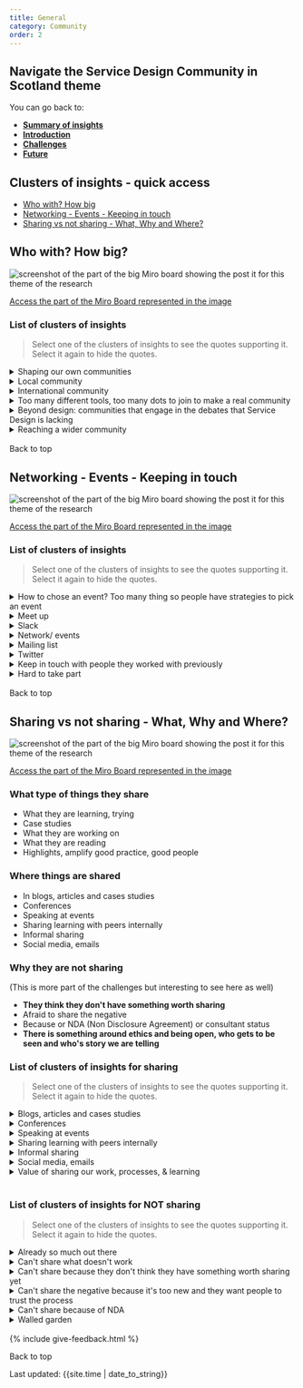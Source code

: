 ```yaml
---
title: General
category: Community
order: 2
---
```


<div class="nav-panel">
   <h2>Navigate the Service Design Community in Scotland theme</h2>
   <p style="margin-bottom: 0">You can go back to:</p>
   <ul>
      <li><a href="/practitioner-stories/Community/summary"><strong>Summary of insights</strong></a></li>
      <li><a href="/practitioner-stories/Community/intro"><strong>Introduction</strong></a></li>
      <li><a href="/practitioner-stories/Community/challenges"><strong>Challenges</strong></a></li>
      <li><a href="/practitioner-stories/Community/future"><strong>Future</strong></a></li>
   </ul>
</div>


<h2 class="top-line">Clusters of insights - quick access</h2>

- [Who with? How big](#who-with-how-big)
- [Networking - Events - Keeping in touch](#networking---events---keeping-in-touch)
- [Sharing vs not sharing - What, Why and Where?](#sharing-vs-not-sharing---what-why-and-where)


<h2 class="top-line" id="who-with-how-big">Who with? How big?</h2>

![screenshot of the part of the big Miro board showing the post it for this theme of the research](/practitioner-stories/images/Community/community-who-with.png)
<p><a href="https://miro.com/app/board/o9J_ldOzA14=/?moveToWidget=3074457353671927246&cot=10" target="_blank">Access the part of the Miro Board represented in the image</a></p>

### List of clusters of insights

> Select one of the clusters of insights to see the quotes supporting it. Select it again to hide the quotes.

 <details>
 <summary>Shaping our own communities</summary>
 <ul>
 <li>I shape my own kind of communities [...] since lockdown, I've had a weekly check-in with a group of people [...]. We had an online book discussion [...] we meet every week now [...] there is a social worker, a participatory artist, and a design research lecturer... and we just have the most rich amazing like quite emotional conversations, and I don't think any of us feel very welcome in set design communities, so we have our own back channel conversations.   I meet another group via Twitter for cocktail every Friday afternoon, and again it's very rich and if I had to guess, that's another group of people who feel like rejects from 'organised spaces'</li>
 <li>I keep in touch with People at my [organisation], who also do design in health, but is very ad-hoc. We have a WhatsApp group and we Usually video call every once in a while and share papers</li>
 </ul>
 </details>
  <details>
 <summary>Local community</summary>
 <ul>
 <li>The thing initially was right let's build a community in Dundee of people... and that's how we got to know people like  in the NHS  and in local government,  people in local College,  in the service design Academy,  etc [...]  so yeah, creating networks in your own locality I think it is really important</li>
 </ul>
 </details>
  <details>
 <summary>International community</summary>
 <ul>
 <li>Design Justice Network [...] in the UK node only four of us really actively involved we are meeting regularly there and having really interesting conversations, both within the UK and globally. It’s quite a challenging space, an interesting challenge</li>
 <li>I am proud to live in Scotland and what's happening in Scotland. I've always described myself as an internationalist. I think it's really important to have an  internationalist view and those kind of connections are being inspired by what people are doing in different countries and to work with them</li>
 <li>I try to be active in various networks and going along to events [...] It's really important [...] being inspired by what people are doing in different countries and to work with them. That's why things like Service Design in Government is good.  But also,... just staying in touch by social media with people all around the world,  I think  that in our field it's vitally important</li>
 </ul>
 </details>
  <details>
 <summary>Too many different tools, too many dots to join to make a real community</summary>
 <ul>
 <li>Someone is using slack, and someone else is using Miro and someone else is writing a nice Coop-digital blog how do you connect all in one place</li>
  <li>What even is the service design community in Scotland?</li>
 </ul>
 </details>
  <details>
 <summary>Beyond design: communities that engage in the debates that Service Design is lacking</summary>
 <ul>
 <li>I love Slack a lot but I would not call them service design communities but they are broader design communities excluding visual design so there is a lot of talk into my ecosystem every day about things that would be related to design equity, from every angles, so the pedagogy, the equity in research practices, equity in learning design at a community level, equity in sharing credit, sharing profits, all this kind of things. A lot of discussion about things like algorithmic injustice, hard coding discriminations, I'm not technical but I find these sort of things very useful to reframe</li>
  <li>In the service design community itself, I've almost stepped back from it a little bit and kind of enjoy Communities that are not service design.  you know like enjoy people doing stuff around social impact, and some other stuff I’m doing around drug addiction and those are communities I find interesting</li>
 </ul>
 </details>
  <details>
 <summary>Reaching a wider community</summary>
 <ul>
 <li>What was interesting was the overlap in terms of approach and ideas, and how we were looking to approach things was quite surprising the extent of the overlap and the opportunity for learning, so what i'm interested in that sense of shared learning, what mature discipline exist that are working in similar ways, as they are working with people, they are trying to design things and so forth, but they are so much more mature in terms of profession that they maybe have more or clearer ideas and opportunities, so architecture, building designers, and landscape design</li>
  <li>There needs to be something much broader that gives us a platform to talk to the wider community that are also interested. I’m not sure what that is at the moment other than us trying to get our story out there</li>
 </ul>
 </details>
<br>
<a class="button">Back to top</a>

<h2 class="top-line" id="networking---events---keeping-in-touch">Networking - Events - Keeping in touch</h2>

![screenshot of the part of the big Miro board showing the post it for this theme of the research](/practitioner-stories/images/Community/community-networking.png)

<p><a href="https://miro.com/app/board/o9J_ldOzA14=/?moveToWidget=3074457354184080422&cot=10" target="_blank">Access the part of the Miro Board represented in the image</a></p>

### List of clusters of insights

> Select one of the clusters of insights to see the quotes supporting it. Select it again to hide the quotes.

 <details>
 <summary>How to chose an event? Too many thing so people have strategies to pick an event</summary>
 <ul>
 <li>Gathering the energy to figure out which one to attend. the variety of stuff and not sure what is what.   what‘s most beneficial for me to attend. some form of learning sessions between the community would be quite useful</li>
 <li>If I want to meet somebody, whether it's somebody who is a good practitioner or if it's a peer, a community person that I know there are, particularly [in the cities where I work]</li>
 <li>Following people on twitter to keep an eye on what is happening in the community, and whenever possible attending meet-ups</li>
 <li>There is a Slack channel, which seems to be used by a lot of government people, I think it‘s called COVID-19 design team I don’t know where this came from. It was extremely confusing. There is this Service Design Scotland one from Open Change. Then there are other events happening. Maybe if this is just an issue of everything going digital and everyone is trying to do it digitally</li>
 </ul>
 </details>
  <details>
 <summary>Meet up</summary>
 <ul>
 <li>Something quite casual is useful. For sure a meet up</li>
 <li>Something quite open where people can join or not join. Cos I think it's really difficult for people, being in control of your own time</li>
 <li>It's hard to remember the last time I was at a meetup. It's not really where I would make these connections</li>
 <li>I felt it was like therapeutical [broken sound] for service designers. Because actually I could hear that a lot of the issues that we have in our organisation are shared by others</li>
 </ul>
 </details>
  <details>
 <summary>Slack</summary>
 <ul>
 <li>We’ve been really slow on establishing even a slack channel to come together. Covid was really the impetus to make that happen cause we absolutely needed it at that point, it just felt like all of those barriers fell. that’s a good start. Just for people to be able to talk and to be present</li>
 <li>I sit quietly in the background of the slack community</li>
 <li>I find the SG one super helpful and I’m actually learning stuff. this one feels much more practice orientated, and deep in service design stuff.  The talent in the [SG one] is insane. I did check that I could join it, because I know that I am not a civil servant. I enjoy this, I enjoy the practice and the real depth</li>
 <li>The other one [SDS] feels more like a community network, which is great</li>
 <li>Across the team, we have lot of things across our teams through social channels like slack</li>
 </ul>
 </details>
  <details>
 <summary>Network/ events</summary>
 <ul>
 <li>Our company has invested so much time and money in running [community] stuff but we have stepped back now because there is other people doing it really well. there’s actually a really cool community here. We’ll be part of it</li>
 <li>Design Justice Network. [...] in the UK node only four of us really actively involved we are meeting regularly there and having really interesting conversations, both within the UK and globally. It’s quite a challenging space, an interesting challenge</li>
 <li>Now it's kind of the reverse of what it was, it's more Zoom and less face to face</li>
 </ul>
 </details>
  <details>
 <summary>Mailing list</summary>
 <ul>
 <li>There are a few email lists in which I participate, or mostly not as it's tiring to participate when you get the same question every 6 months</li>
 </ul>
 </details>
  <details>
 <summary>Twitter</summary>
 <ul>
 <li>The one way I mostly keep in touch is twitter, that’s my go to  thanks to algorithms I get a sense of being able to keep up with people I’m really interested in and I interact more</li>
 <li>One place that I probably observe more than I interact is twitter</li>
 <li>I never miss an opportunity to keep my mouth shut, and for me to just to see what is going on is really just to assess whether or not I want to interact with something</li>
 <li><strong>Twitter is the place of the loud voices</strong> - this is link to the challenges</li>
 </ul>
 </details>
  <details>
 <summary>Keep in touch with people they worked with previously</summary>
 <ul>
 <li>I make a point of staying in touch with people who I have worked with in the past, as well as recognising people I have work with. I would not have managed without maintaining that kind of network out of the workplace, and the fact that this is actually leading to business opportunities</li>
 <li>It's really difficult to develop your skills and to be in a space where there are other job opportunities.  So I find it really difficult and quite isolating. [...] I am quite lucky that I had some great colleagues [in the past] who I’ve been able to stay in touch with them</li>
 </ul>
 </details>
  <details>
 <summary>Hard to take part</summary>
 <ul>
 <li>I know that there's loads of groups kind of meeting on Zoom, but as someone with [disability] this sort of communication is so exhausting</li>
 <li>It‘s fine for them being separate and having different names, it‘s just what is the aim of all of it? If there is a Thursday afternoon meeting for COVID-19 design team and then there is a Thursday midday meeting, why are they not the same thing? I don’t have that much time to attend these things. Like no one does. And it would be good to do.trying to do it digitally</li>
 <li>It seems like lots of different pockets of service design community in Scotland. That feels quite confusing</li>
 <li><strong>Too many things and confusing, format not always inclusive (disability)</strong></li>
 </ul>
 </details>
<br>
<a class="button">Back to top</a>

<h2 class="top-line" id="sharing-vs-not-sharing---what-why-and-where">Sharing vs not sharing - What, Why and Where?</h2>

![screenshot of the part of the big Miro board showing the post it for this theme of the research](/practitioner-stories/images/Community/community-sharing.png)
<p><a href="https://miro.com/app/board/o9J_ldOzA14=/?moveToWidget=3074457353671927246&cot=10" target="_blank">Access the part of the Miro Board represented in the image</a></p>

### What type of things they share
- What they are learning, trying
- Case studies
- What they are working on
- What they are reading
- Highlights, amplify good practice, good people 

### Where things are shared
- In blogs, articles and cases studies
- Conferences
- Speaking at events
- Sharing learning with peers internally
- Informal sharing 
- Social media, emails

### Why they are not sharing

(This is more part of the challenges but interesting to see here as well)

- **They think they don't have something worth sharing**
- Afraid to share the negative
- Because or NDA (Non Disclosure Agreement) or consultant status
- **There is something around ethics and being open, who gets to be seen and who's story we are telling**

### List of clusters of insights for sharing

> Select one of the clusters of insights to see the quotes supporting it. Select it again to hide the quotes.
 
 <details>
 <summary>Blogs, articles and cases studies</summary>
 <ul>
 <li>I write blog posts, I read other people’s blog post. I always try to share my knowledge. And that’s something I spend more and more time on over the last years</li>
 <li>I blog, when we are learning something or trying different things out</li>
 <li>Trying to write more and share that</li>
 <li>I am writing up our case studies [...] or I can at least bring them to life</li>
 <li>I feel there is maybe a bit of a missed opportunity. We always talk about cases studies... whatever that looks like, to me it’s a way of saying ‘this isn’t just an academic approach’</li>
 <li>sharing takes time</li>
 <li>I think GDS did it really well. They blogged about everything that they did. But they dedicated and invested a lot of time into that,  it didn't just happen by accident</li>
 </ul>
 </details>
  <details>
 <summary>Conferences</summary>
 <ul>
 <li>If I was working in an environment which has more cash, it would be conferences as well. We don't! although there is scope to go to a couple conferences when they start up again</li>
<li>Give presentations probably at every service design government conference, and it's all about what we've learnt doing what we are doing. [...] A workshop on 'this is what we learnt and we are sharing it with you'</li>
 </ul>
 </details>
  <details>
 <summary>Speaking at events</summary>
 <ul>
 <li>We did talks at BIMA, SDN and things like that, and maybe also more online</li>
 <li>I didn’t really get that many speaking opportunities in the UK, [...] recently, because once you are more vocal you then get more invitations [...] I do a lot more speaking now, and I get my head around what feels like a narrative. So that’s been really, given me confidence to easily say yes [...] But then you have to be careful cause you start realising that people come to the same talk and you have got the same thing to say, and I thought, maybe I should get something else</li>
 </ul>
 </details>
  <details>
 <summary>Sharing learning with peers internally</summary>
 <ul>
 <li>We have like an internal team working on SD on different parts of the business and how to bringing in how you create a baseline of what is SD, we created an internal playbook and things like that. So if you are new to SD and you are joining a project and you want to know how to go about it, they have some kind of reference</li>
 <li>I’m not very good on social media. So it’s generally across teams or through conversations. I have lots of friends and peers I speak to</li>
 <li> All these different tools, it's interesting to see what other people use. So that group [UX community of practice] is very good at project specific sharing, but also design methods and methodology and how other people work.[...], based on some research or it could be a very digital [...]or they  might do something completely random</li>
 <li>We have UX community of practice [...] product design, service design and user research [...] we have a Slack channel where we talk every day about the project we are working on and then each week, [...]  a weekly meeting for 1.5h and it's the community of practice and we take turns in chairing the meeting. It could be practical about a project you're working on [...], based on some research or it could be a very digital [...] or they  might do something completely random</li>
 <li>I do share a lot of my work and insights with other user researchers. I find that much more accessible, because you have the common language of insights. So  that's much easier to share because they’re not you, they are your tool and they’re your findings so therefore that’s a lot easier to discuss. So I do actively share that with the community of practice</li>
 <li>My team I set up like “learning lunches”. We’re doing one next week because I‘ve been almost half through the book “good services” by Lou. So, everything I‘m learning from this book, I‘m putting on a slide show and I‘m just going to chat them through. That‘s just a way I share my learnings with the team within the organisation</li>
 </ul>
 </details>
  <details>
 <summary>Informal sharing </summary>
 <ul>
 <li>There are some positive communities like on Slack, like the SDS as a way to connect with people, which is always good, it's nice to do, I think it's good to have a mix of things as well? so it's not always formal, these things are more informally, kind of go along, everybody has a chance to chat, meet people, and that's quite different from going to a talk, a workshop or a conference where you go to keep and absorb as oppose to share? Maybe more of that kind of stuff actually, where you can collaboratively share things, in an informal way, that would be nice</li>
 <li>Informal because of lack of time</li>
 <li> If we got a delivery cycle, the last part of that is: right what we need to do in terms of knowledge management, knowledge sharing. What do we need to feed back into the staff that we were so sure that it was the right way to go about things and iterate. And I don't think that we ever build enough time to do that. A lot of that, in terms of how we speak to other practitioners and the wider community is just very ad hoc and is really informal. [...] I don't even think we share the good stories, which is where I’d like to start at least. I would love for us to be really open and really honest,  but we have to go at the pace that we can go in that respect, it’s hard to force it</li>
 <li>Slow learning/reading debate vs sharing learning</li>
 <li>I'm reading a book right now and I've created a huge slide deck so as I'm going through the book I'm pulling out key concepts for people and then each of those things gets a slide, And the way I see it is like a slow learning opportunity, where you might get together with people for a week, one day a week, and then for each day, the slide deck you introduce the concept to the people, they go away, they come back, you talk you learn something . So I really like that idea especially now, to get into some idea that are quite layered and quite rich</li>
 </ul>
 </details>
  <details>
 <summary>Social media, emails</summary>
 <ul>
 <li>Usually I share at work, or twitter, I share on this, and things like that, i'm very much a twitter person</li>
 <li>I'll respond on slack, email, forums. I suppose as well, because I'm part of a working group [...] where I share a lot of knowledge as well, I share editorial roles and that allows me to give back some of the knowledge that I have and put it back into the world</li>
 <li>it's been twitter and blogs, and I will send an email to folks saying this is worth watching, pay attention to, ..., ‘I like that paper”, or “that person is on the right track here” or even organisation, [...] it's highlighting these in other terms, it's showing these good practices, it's follow these people , there are doing it the right way, [...] slow built, community led, not following the system, following their own thing, that's kind of the way I'm trying to do this, it's amplifying and showcase that. [...] it's about finding folks doing the good things and showcase and amplify that and then do your own thing and then iterate</li>
 </ul>
 </details>
<details>
 <summary>Value of sharing our work, processes, & learning</summary>
 <ul>
 <li>I’ve met people around the world that have done like a project [inspired by us], and we are like that’s bonkers. But they’ve looked at our  approach because we opened it up</li>
 </ul>
 </details>
<br>

### List of clusters of insights for NOT sharing

> Select one of the clusters of insights to see the quotes supporting it. Select it again to hide the quotes.

<details>
 <summary>Already so much out there</summary>
 <ul>
 <li>There are gazillion blogs. if I have learn something, I will have found it somewhere else or I've gone searching and I pull together a couple of strands [...]  why would I go and do a blog, it's already on there! [...]. I have done a blog in the past, and it's regurgitating the same old crap and I'm not really interested</li>
 </ul>
 </details>
  <details>
 <summary>Can't share what doesn't work</summary>
 <ul>
 <li>We need to have a lot more knowledge and learning to be able the share something</li>
 <li>Sharing of when things don't work as well or when things are, for whatever reason, when things might have been successful but somewhere along, you still had learning along the way, being more open about things like that as well. We ran an event on failure a couple of years ago, with SDN, in Glasgow, it was odd to think about failure as well, and being quite open and honest where things had gone wrong and the amount of people who came to that as well, because of that reason? No project is perfect, nothing you do is ever perfect, you just kind of, the whole ethos of how we work is kind of do things, trial it and iterate right? so in order to do that you need to look at what doesn't work so more of that</li>
 <li>We need to be talking about what works but most importantly about what doesn't work, and to be really open and honest about that. And I just think that we don't make enough time to do that, blogging, and be really honest. Cause again, I think there's a confidence element there... you know, nobody wants to say the thing we told people to do didn’t work in this context. [...] I think in some areas yes, in some areas no. If it came down to tools and methods, definitely. But you have to be very careful around corporate and reputation risk</li>
 </ul>
 </details>
  <details>
 <summary>Can't share because they don't think they have something worth sharing yet</summary>
 <ul>
 <li>It feels very difficult to share learning because we are not very confident in what we are doing. We are doing such basic things. I would be really surprised if anyone would be able to learn a lot from it. In terms of how to work with a big system, We are far away from success</li>
 </ul>
 </details>
  <details>
 <summary>Can't share the negative because it's too new and they want people to trust the process</summary>
 <ul>
 <li>I think that’s a maturity thing. Because this is something quite new and we are trying to get people engaged in it, it is right to be cautious about how we talk about it. Working in many ways is always never working for people there's a risk in it and you have got to trust the process</li>
 </ul>
 </details>
  <details>
 <summary>Can't share because of NDA</summary>
 <ul>
 <li>I do a lot less public sharing of things. It's because of a mix of things, it's harder to share clients stuff, especially now as I can't share anything about my current project, so then because you're limited by that, so it's time but also the effort for getting out what you can say</li>
 </ul>
 </details>
  <details>
 <summary>Walled garden</summary>
 <ul>
 <li>There isn’t a whole lot of sharing. I think that on occasions, people try to build walls around - walled gardens within the international community of service design. I understand why they do it, and everyone’s  got to make money to survive. But I think that's more important if we could create free and open connections between people. That's how people learn I think, and that's the ethos that we should go forward with</li>
 <li>At the moment, I don't feel that [there is shared ownership of the community], I feel there are a handful of people or groups of people wanting to create walled-garden, or "this is our design community here". It's very counter intuitive, because if you are working in the spirit of service design, that would not line up so well. Some groups have the right way and the quick way, and all the things. There are some people in the community that are put on pedestals without interrogating them at all, it's just about visibility, who gets to be seen, who's story gets to be told</li>
 </ul>
 </details>
<br>
{% include give-feedback.html %}

<a class="button">Back to top</a>

<p>Last updated: {{site.time | date_to_string}}</p>

